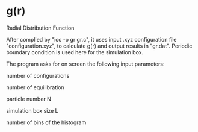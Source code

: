 # g(r)
Radial Distribution Function

After complied by "icc -o gr gr.c", 
it uses input .xyz configuration file "configuration.xyz", 
to calculate g(r) and output results in "gr.dat". 
Periodic boundary condition is used here for the simulation box.

The program asks for on screen the following input parameters:

number of configurations

number of equilibration

particle number N

simulation box size L

number of bins of the histogram 
